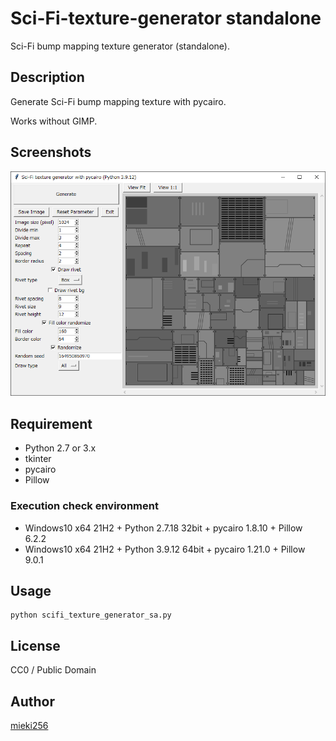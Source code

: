 Sci-Fi-texture-generator standalone
===================================

Sci-Fi bump mapping texture generator (standalone).


Description
-----------

Generate Sci-Fi bump mapping texture with pycairo.

Works without GIMP.


Screenshots
-----------

![Screenshot](../screenshots/ss_scifi_texture_generator_sa.png)


Requirement
-----------

* Python 2.7 or 3.x
* tkinter
* pycairo
* Pillow


### Execution check environment

* Windows10 x64 21H2 + Python 2.7.18 32bit + pycairo 1.8.10 + Pillow 6.2.2
* Windows10 x64 21H2 + Python 3.9.12 64bit + pycairo 1.21.0 + Pillow 9.0.1


Usage
-----

    python scifi_texture_generator_sa.py


License
-------

CC0 / Public Domain


Author
------

[mieki256](https://github.com/mieki256)


